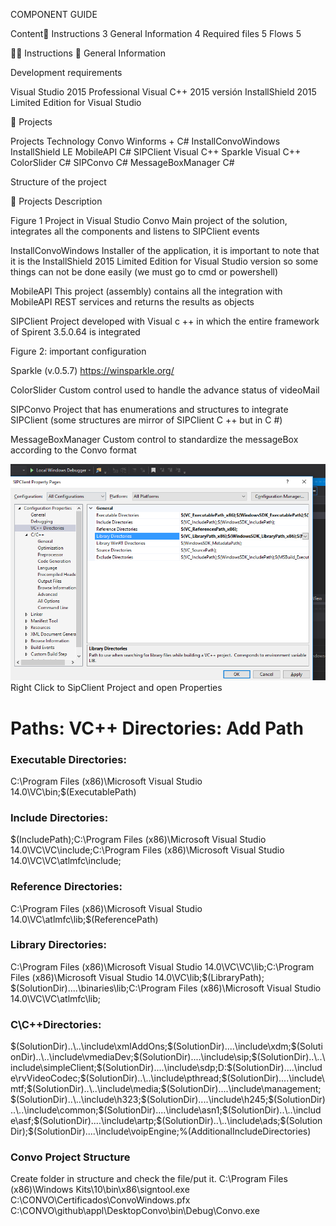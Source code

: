 
COMPONENT GUIDE



Content
Instructions	3
General Information	4
Required files	5
Flows	5


Instructions

General Information




Development requirements

Visual Studio 2015 Professional 
Visual C++ 2015
versión InstallShield 2015 Limited Edition for Visual Studio











Projects


Projects
Technology
Convo
Winforms + C#
InstallConvoWindows
InstallShield LE
MobileAPI
C#
SIPClient
Visual C++
Sparkle
Visual C++
ColorSlider
C#
SIPConvo
C#
MessageBoxManager
C#


Structure of the project



Projects Description


Figure 1 Project in Visual Studio
Convo
Main project of the solution, integrates all the components and listens to SIPClient events


InstallConvoWindows
Installer of the application, it is important to note that it is the InstallShield 2015 Limited  Edition for Visual Studio version so some things can not be done easily (we must go to cmd or powershell)

MobileAPI
This project (assembly) contains all the integration with MobileAPI REST services and returns the results as objects

SIPClient
Project developed with Visual c ++ in which the entire framework of Spirent 3.5.0.64 is integrated


Figure 2: important configuration



Sparkle (v.0.5.7)
https://winsparkle.org/


ColorSlider
Custom control used to handle the advance status of videoMail

SIPConvo
Project that has enumerations and structures to integrate SIPClient (some structures are mirror of SIPClient C ++ but in C #)


MessageBoxManager
Custom control to standardize the messageBox according to the Convo format



 


![Image of ref](https://github.com/raj-d/GitSync/blob/master/ref%20added.PNG)
Right Click to SipClient Project and open Properties

# Paths: VC++ Directories: Add Path

### Executable Directories: 

C:\Program Files (x86)\Microsoft Visual Studio 14.0\VC\bin;$(ExecutablePath)

### Include Directories:

$(IncludePath);C:\Program Files (x86)\Microsoft Visual Studio 14.0\VC\VC\include;C:\Program Files (x86)\Microsoft Visual Studio 14.0\VC\VC\atlmfc\include;

### Reference Directories:

C:\Program Files (x86)\Microsoft Visual Studio 14.0\VC\atlmfc\lib;$(ReferencePath)

### Library Directories:

C:\Program Files (x86)\Microsoft Visual Studio 14.0\VC\VC\lib;C:\Program Files (x86)\Microsoft Visual Studio 14.0\VC\lib;$(LibraryPath); $(SolutionDir)..\..\binaries\lib;C:\Program Files (x86)\Microsoft Visual Studio 14.0\VC\VC\atlmfc\lib;

### C\C++Directories:
$(SolutionDir)..\..\include\xmlAddOns;$(SolutionDir)..\..\include\xdm;$(SolutionDir)..\..\include\vmediaDev;$(SolutionDir)..\..\include\sip;$(SolutionDir)..\..\include\simpleClient;$(SolutionDir)..\..\include\sdp;D:\$(SolutionDir)..\..\include\rvVideoCodec;$(SolutionDir)..\..\include\pthread;$(SolutionDir)..\..\include\mtf;$(SolutionDir)..\..\include\media;$(SolutionDir)..\..\include\management;$(SolutionDir)..\..\include\h323;$(SolutionDir)..\..\include\h245;$(SolutionDir)..\..\include\common;$(SolutionDir)..\..\include\asn1;$(SolutionDir)..\..\include\asf;$(SolutionDir)..\..\include\artp;$(SolutionDir)..\..\include\ads;$(SolutionDir);$(SolutionDir)..\..\include\voipEngine;%(AdditionalIncludeDirectories)

### Convo Project Structure

Create folder in structure and check the file/put it.
C:\Program Files (x86)\Windows Kits\10\bin\x86\signtool.exe C:\CONVO\Certificados\ConvoWindows.pfx C:\CONVO\github\appl\DesktopConvo\bin\Debug\Convo.exe
